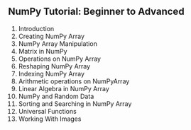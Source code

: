 ## NumPy Tutorial: Beginner to Advanced
1. Introduction
2. Creating NumPy Array
3. NumPy Array Manipulation
4. Matrix in NumPy
5. Operations on NumPy Array
6. Reshaping NumPy Array
7. Indexing NumPy Array
8. Arithmetic operations on NumPyArray
9. Linear Algebra in NumPy Array
10. NumPy and Random Data
11. Sorting and Searching in NumPy Array
12. Universal Functions
13. Working With Images
